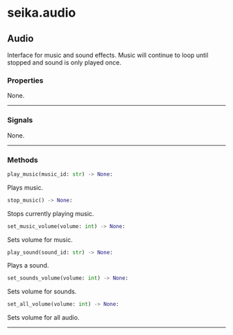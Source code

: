 # seika.audio

## Audio

Interface for music and sound effects.  Music will continue to loop until stopped and sound is only played once.

### Properties

None.

---

### Signals

None.

---

### Methods

```python
play_music(music_id: str) -> None:
```

Plays music.


```python
stop_music() -> None:
```

Stops currently playing music.

```python
set_music_volume(volume: int) -> None:
```

Sets volume for music.

```python
play_sound(sound_id: str) -> None:
```

Plays a sound.

```python
set_sounds_volume(volume: int) -> None:
```

Sets volume for sounds.

```python
set_all_volume(volume: int) -> None:
```

Sets volume for all audio.

---